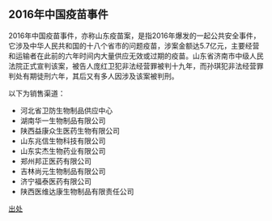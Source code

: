 ## 2016年中国疫苗事件

2016年中国疫苗事件，亦称山东疫苗案，是指2016年爆发的一起公共安全事件，它涉及中华人民共和国的十八个省市的问题疫苗，涉案金额达5.7亿元，主要经营和运输者在此前的六年时间内大量供应无效或过期的疫苗。山东省济南市中级人民法院正式宣判该案，被告人庞红卫犯非法经营罪被判十九年，而孙琪犯非法经营罪判处有期徒刑六年，其后又有多人因涉及该案被判刑。

以下为销售渠道：
- 河北省卫防生物制品供应中心
- 湖南华一生物制品有限公司
- 陕西益康众生医药生物有限公司
- 山东兆信生物科技有限公司
- 山东实杰生物药业有限公司
- 郑州邦正医药有限公司
- 吉林尚元生物制品有限公司
- 济宁福泰医药有限公司
- 陕西医维达康生物制品有限责任公司

[出处](https://zh.wikipedia.org/wiki/2016%E5%B9%B4%E4%B8%AD%E5%9B%BD%E7%96%AB%E8%8B%97%E4%BA%8B%E4%BB%B6)